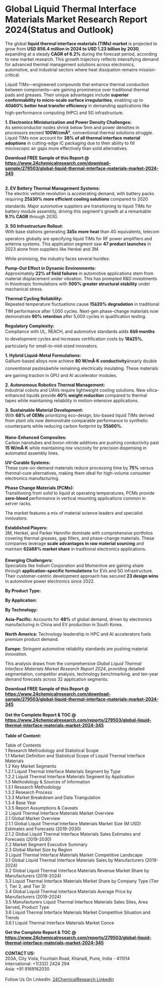 <h1>Global Liquid Thermal Interface Materials Market Research Report 2024(Status and Outlook)</h1><p>The global <strong>liquid thermal interface materials (TIMs) market</strong> is projected to grow from <strong>USD 856.4 million in 2024 to USD 1.23 billion by 2030</strong>, expanding at a steady <strong>CAGR of 6.2%</strong> during the forecast period, according to new market research. This growth trajectory reflects intensifying demand for advanced thermal management solutions across electronics, automotive, and industrial sectors where heat dissipation remains mission-critical.</p><p>Liquid TIMs—engineered compounds that enhance thermal conduction between components—are gaining prominence over traditional thermal pads and greases. Their unique advantages include <strong>superior conformability to micro-scale surface irregularities</strong>, enabling up to <strong>40â60% better heat transfer efficiency</strong> in demanding applications like high-performance computing (HPC) and 5G infrastructure.</p><p><strong>1. Electronics Miniaturization and Power Density Challenges:</strong><br>
As semiconductor nodes shrink below 5nm and power densities in processors exceed <strong>100W/cmÂ²</strong>, conventional thermal solutions struggle. Liquid TIMs now account for <strong>38% of all thermal interface material adoptions</strong> in cutting-edge IC packaging due to their ability to fill microscopic air gaps more effectively than solid alternatives.</p><div><b>Download FREE Sample of this Report @ 
            <a href="https://www.24chemicalresearch.com/download-sample/279503/global-liquid-thermal-interface-materials-market-2024-345">
            https://www.24chemicalresearch.com/download-sample/279503/global-liquid-thermal-interface-materials-market-2024-345</a></b></div><br><p><strong>2. EV Battery Thermal Management Systems:</strong><br>
The electric vehicle revolution is accelerating demand, with battery packs requiring <strong>25â30% more efficient cooling solutions</strong> compared to 2020 standards. Major automotive suppliers are transitioning to liquid TIMs for battery module assembly, driving this segment's growth at a remarkable <strong>9.1% CAGR</strong> through 2030.</p><p><strong>3. 5G Infrastructure Rollout:</strong><br>
With base stations generating <strong>3â5x more heat</strong> than 4G equivalents, telecom operators globally are specifying liquid TIMs for RF power amplifiers and antenna systems. This application segment saw <strong>47 product launches</strong> in 2023 alone from suppliers like Henkel and 3M.</p><p>While promising, the industry faces several hurdles:</p><p><strong>Pump-Out Effect in Dynamic Environments:</strong><br>
	Approximately <strong>22% of field failures</strong> in automotive applications stem from material displacement under vibration. This has prompted R&amp;D investments in thixotropic formulations with <strong>500% greater structural stability</strong> under mechanical stress.</p><p><strong>Thermal Cycling Reliability:</strong><br>
	Repeated temperature fluctuations cause <strong>15â20% degradation</strong> in traditional TIM performance after 1,000 cycles. Next-gen phase-change materials now demonstrate <strong>90% retention</strong> after 5,000 cycles in qualification testing.</p><p><strong>Regulatory Complexity:</strong><br>
	Compliance with UL, REACH, and automotive standards adds <strong>6â9 months</strong> to development cycles and increases certification costs by <strong>18â25%</strong>, particularly for small-to-mid-sized innovators.</p><p><strong>1. Hybrid Liquid-Metal Formulations:</strong><br>
Gallium-based alloys now achieve <strong>80 W/mÂ·K conductivity</strong>ânearly double conventional pastesâwhile remaining electrically insulating. These materials are gaining traction in GPU and AI accelerator modules.</p><p><strong>2. Autonomous Robotics Thermal Management:</strong><br>
Industrial cobots and UAVs require lightweight cooling solutions. New silica-enhanced liquids provide <strong>40% weight reduction</strong> compared to thermal tapes while maintaining reliability in motion-intensive applications.</p><p><strong>3. Sustainable Material Development:</strong><br>
With <strong>68% of OEMs</strong> prioritizing eco-design, bio-based liquid TIMs derived from plant oils now demonstrate comparable performance to synthetic counterparts while reducing carbon footprint by <strong>55â60%</strong>.</p><p><strong>Nano-Enhanced Composites:</strong><br>
	Carbon nanotubes and boron nitride additives are pushing conductivity past <strong>15 W/mÂ·K</strong> while maintaining low viscosity for precision dispensing in automated assembly lines.</p><p><strong>UV-Curable Systems:</strong><br>
	These cure-on-demand materials reduce processing time by <strong>75%</strong> versus thermal-cure alternatives, making them ideal for high-volume consumer electronics manufacturing.</p><p><strong>Phase Change Materials (PCMs):</strong><br>
	Transitioning from solid to liquid at operating temperatures, PCMs provide <strong>zero-bleed</strong> performance in vertical mounting applications common in server racks.</p><p>The market features a mix of material science leaders and specialist innovators:</p><p><strong>Established Players:</strong><br>
3M, Henkel, and Parker Hannifin dominate with comprehensive portfolios covering thermal greases, gap fillers, and phase-change materials. These companies leverage <strong>scale advantages in raw material sourcing</strong> and maintain <strong>62â68% market share</strong> in traditional electronics applications.</p><p><strong>Emerging Challengers:</strong><br>
Specialists like Indium Corporation and Momentive are gaining share through <strong>application-specific formulations</strong> for EVs and 5G infrastructure. Their customer-centric development approach has secured <strong>23 design wins</strong> in automotive power electronics since 2022.</p><p><strong>By Product Type:</strong></p><p><strong>By Application:</strong></p><p><strong>By Technology:</strong></p><p><strong>Asia-Pacific:</strong> Accounts for <strong>48%</strong> of global demand, driven by electronics manufacturing in China and EV production in South Korea.</p><p><strong>North America:</strong> Technology leadership in HPC and AI accelerators fuels premium product demand.</p><p><strong>Europe:</strong> Stringent automotive reliability standards are pushing material innovation.</p><p>This analysis draws from the comprehensive <em>Global Liquid Thermal Interface Materials Market Research Report 2024</em>, providing detailed segmentation, competitor analysis, technology benchmarking, and ten-year demand forecasts across 32 application segments.</p><div><b>Download FREE Sample of this Report @ 
            <a href="https://www.24chemicalresearch.com/download-sample/279503/global-liquid-thermal-interface-materials-market-2024-345">
            https://www.24chemicalresearch.com/download-sample/279503/global-liquid-thermal-interface-materials-market-2024-345</a></b></div><br><div><b>Get the Complete Report & TOC @ 
            <a href="https://www.24chemicalresearch.com/reports/279503/global-liquid-thermal-interface-materials-market-2024-345">
            https://www.24chemicalresearch.com/reports/279503/global-liquid-thermal-interface-materials-market-2024-345</a></b></div><br>
            <b>Table of Content:</b><p>Table of Contents<br />
 1 Research Methodology and Statistical Scope<br />
 1.1 Market Definition and Statistical Scope of Liquid Thermal Interface Materials<br />
 1.2 Key Market Segments<br />
 1.2.1 Liquid Thermal Interface Materials Segment by Type<br />
 1.2.2 Liquid Thermal Interface Materials Segment by Application<br />
 1.3 Methodology & Sources of Information<br />
 1.3.1 Research Methodology<br />
 1.3.2 Research Process<br />
 1.3.3 Market Breakdown and Data Triangulation<br />
 1.3.4 Base Year<br />
 1.3.5 Report Assumptions & Caveats<br />
 2 Liquid Thermal Interface Materials Market Overview<br />
 2.1 Global Market Overview<br />
 2.1.1 Global Liquid Thermal Interface Materials Market Size (M USD) Estimates and Forecasts (2019-2030)<br />
 2.1.2 Global Liquid Thermal Interface Materials Sales Estimates and Forecasts (2019-2030)<br />
 2.2 Market Segment Executive Summary<br />
 2.3 Global Market Size by Region<br />
 3 Liquid Thermal Interface Materials Market Competitive Landscape<br />
 3.1 Global Liquid Thermal Interface Materials Sales by Manufacturers (2019-2024)<br />
 3.2 Global Liquid Thermal Interface Materials Revenue Market Share by Manufacturers (2019-2024)<br />
 3.3 Liquid Thermal Interface Materials Market Share by Company Type (Tier 1, Tier 2, and Tier 3)<br />
 3.4 Global Liquid Thermal Interface Materials Average Price by Manufacturers (2019-2024)<br />
 3.5 Manufacturers Liquid Thermal Interface Materials Sales Sites, Area Served, Product Type<br />
 3.6 Liquid Thermal Interface Materials Market Competitive Situation and Trends<br />
 3.6.1 Liquid Thermal Interface Materials Market Conce</p><div><b>Get the Complete Report & TOC @ 
            <a href="https://www.24chemicalresearch.com/reports/279503/global-liquid-thermal-interface-materials-market-2024-345">
            https://www.24chemicalresearch.com/reports/279503/global-liquid-thermal-interface-materials-market-2024-345</a></b></div><br><b>CONTACT US:</b><br>
            203A, City Vista, Fountain Road, Kharadi, Pune, India - 411014<br>
            International: +1(332) 2424 294<br>
            Asia: +91 9169162030 <br><br>
            Follow Us On LinkedIn: <a href="https://www.linkedin.com/company/24chemicalresearch/">24ChemicalResearch LinkedIn</a>
